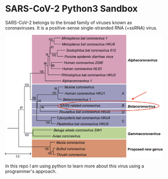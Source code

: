 # SARS-CoV-2 Python3 Sandbox

SARS-CoV-2 belongs to the broad family of viruses known as coronaviruses. It is a positive-sense single-stranded RNA (+ssRNA) virus.

![Image of this virus' taxonomy](/ICTV-taxonomy.png)

In this repo I am using python to learn more about this virus using a programmer's approach.
